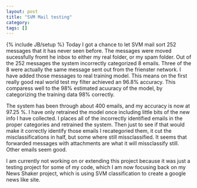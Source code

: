 ```yaml
---
layout: post
title: "SVM Mail testing"
category:
tags: []
---
```

{% include JB/setup %}
Today I got a chance to let SVM mail sort 252 messages that it has never seen before. The messages were moved sucessfully fromt he inbox to either my real folder, or my spam folder. Out of the 252 messages the system incorrectly categorized 8 emails. Three of the 8 were actually the same message sent out from the frienster network. I have added those messages to real training model. This means on the first really good real world test my filter achieved an 96.8% accuracy. This comparess well to the 98% estimated acuuracy of the model, by categorizing the training data 98% correctly.

The system has been through about 400 emails, and my accuracy is now at 97.25 %. I have only retrained the model once including little bits of the new info I have collected. I places all of the incorrectly identified emails in the proper categories and retrained the system. Then just to see if that would make it correctly identify those emails I recategoried them, it cut the misclassifications in half, but some where still missclassified. It seems that forwarded messages with attachments are what it will missclassify still. Other emails seem good.

I am currently not working on or extending this project because it was just a testing project for some of my code, which I am now focusing back on my News Shaker project, which is using SVM classification to create a google news like site.
